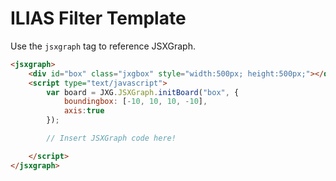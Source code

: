 # ILIAS Filter Template

Use the `jsxgraph` tag to reference JSXGraph.

```html
<jsxgraph>
    <div id="box" class="jxgbox" style="width:500px; height:500px;"></div>
    <script type="text/javascript">
        var board = JXG.JSXGraph.initBoard("box", {
            boundingbox: [-10, 10, 10, -10],
            axis:true
        });

        // Insert JSXGraph code here!

    </script>
</jsxgraph>
```